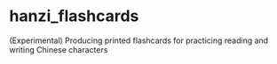 # hanzi_flashcards
(Experimental)  Producing printed flashcards for practicing reading and writing Chinese characters
